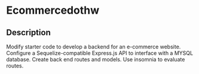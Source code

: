 # Ecommercedothw

## Description

Modify starter code to develop a backend for an e-commerce website. Configure a Sequelize-compatible Express.js API to interface with a MYSQL database. Create back end routes and models. Use insomnia to evaluate routes.
